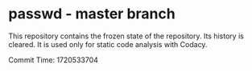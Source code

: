 # passwd - master branch

This repository contains the frozen state of the repository.
Its history is cleared. It is used only for static code
analysis with Codacy.

Commit Time: 1720533704